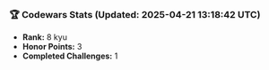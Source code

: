 ### 🏆 Codewars Stats (Updated: 2025-04-21 13:18:42 UTC)

- **Rank:** 8 kyu
- **Honor Points:** 3
- **Completed Challenges:** 1
